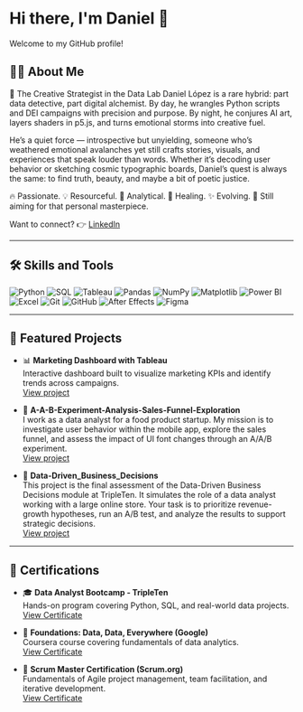 # Hi there, I'm Daniel 👋

Welcome to my GitHub profile!

## 👨‍💻 About Me

🎨 The Creative Strategist in the Data Lab
Daniel López is a rare hybrid: part data detective, part digital alchemist. By day, he wrangles Python scripts and DEI campaigns with precision and purpose. By night, he conjures AI art, layers shaders in p5.js, and turns emotional storms into creative fuel.

He’s a quiet force — introspective but unyielding, someone who’s weathered emotional avalanches yet still crafts stories, visuals, and experiences that speak louder than words. Whether it’s decoding user behavior or sketching cosmic typographic boards, Daniel’s quest is always the same: to find truth, beauty, and maybe a bit of poetic justice.

🔥 Passionate. 💡 Resourceful. 🧠 Analytical.
🖤 Healing. ✨ Evolving. 🎯 Still aiming for that personal masterpiece.


Want to connect? 👉 [LinkedIn](https://www.linkedin.com/in/daniel-l%C3%B3pez-monte%C3%B3n-861653123/)

---

## 🛠️ Skills and Tools

<p>
  <img src="https://img.shields.io/badge/Python-3776AB?style=for-the-badge&logo=python&logoColor=white" alt="Python"/>
  <img src="https://img.shields.io/badge/SQL-4479A1?style=for-the-badge&logo=postgresql&logoColor=white" alt="SQL"/>
  <img src="https://img.shields.io/badge/Tableau-E97627?style=for-the-badge&logo=tableau&logoColor=white" alt="Tableau"/>
  <img src="https://img.shields.io/badge/Pandas-150458?style=for-the-badge&logo=pandas&logoColor=white" alt="Pandas"/>
  <img src="https://img.shields.io/badge/Numpy-013243?style=for-the-badge&logo=numpy&logoColor=white" alt="NumPy"/>
  <img src="https://img.shields.io/badge/Matplotlib-11557C?style=for-the-badge&logo=plotly&logoColor=white" alt="Matplotlib"/>
  <img src="https://img.shields.io/badge/Power BI-F2C811?style=for-the-badge&logo=powerbi&logoColor=black" alt="Power BI"/>
  <img src="https://img.shields.io/badge/Excel-217346?style=for-the-badge&logo=microsoft-excel&logoColor=white" alt="Excel"/>
  <img src="https://img.shields.io/badge/Git-F05032?style=for-the-badge&logo=git&logoColor=white" alt="Git"/>
  <img src="https://img.shields.io/badge/GitHub-181717?style=for-the-badge&logo=github&logoColor=white" alt="GitHub"/>
  <img src="https://img.shields.io/badge/After Effects-9999FF?style=for-the-badge&logo=adobeaftereffects&logoColor=white" alt="After Effects"/>
  <img src="https://img.shields.io/badge/Figma-F24E1E?style=for-the-badge&logo=figma&logoColor=white" alt="Figma"/>
</p>

---

## 🚀 Featured Projects

- 📊 **Marketing Dashboard with Tableau**  
  Interactive dashboard built to visualize marketing KPIs and identify trends across campaigns.  
  [View project](https://github.com/yourusername/marketing-dashboard)

- 🧪 **A-A-B-Experiment-Analysis-Sales-Funnel-Exploration**  
  I work as a data analyst for a food product startup. My mission is to investigate user behavior within the mobile app, explore the sales funnel, and assess the impact of UI font changes through an A/A/B experiment.  
  [View project](https://github.com/DanyHook/A-A-B-Experiment-Analysis-Sales-Funnel-Exploration)

- 🧹 **Data-Driven_Business_Decisions**  
  This project is the final assessment of the Data-Driven Business Decisions module at TripleTen. It simulates the role of a data analyst working with a large online store. Your task is to prioritize revenue-growth 
  hypotheses, run an A/B test, and analyze the results to support strategic decisions.  
  [View project](https://github.com/DanyHook/Data-Driven_Business_Decisions)

---

## 📜 Certifications

- 🎓 **Data Analyst Bootcamp - TripleTen**  
  Hands-on program covering Python, SQL, and real-world data projects.  
  [View Certificate](https://tripleten.com/your-certificate-link)

- 🧠 **Foundations: Data, Data, Everywhere (Google)**  
  Coursera course covering fundamentals of data analytics.  
  [View Certificate](https://coursera.org/verify/example-cert)

- 🧩 **Scrum Master Certification (Scrum.org)**  
  Fundamentals of Agile project management, team facilitation, and iterative development.  
  [View Certificate]([https://www.scrum.org/your-scrum-certificate-link](https://www.scrum-institute.org/badges/42786017319187))
